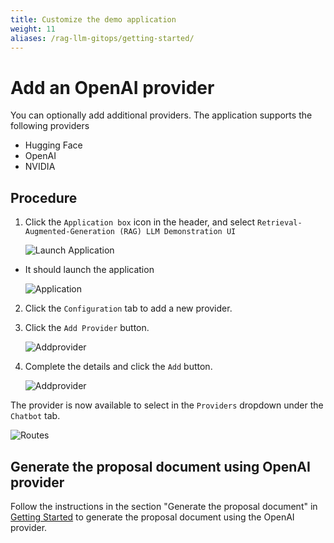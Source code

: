 ```yaml
---
title: Customize the demo application
weight: 11
aliases: /rag-llm-gitops/getting-started/
---
```


# Add an OpenAI provider

You can optionally add additional providers. The application supports the following providers

- Hugging Face
- OpenAI
- NVIDIA

## Procedure

1. Click the `Application box` icon in the header, and select `Retrieval-Augmented-Generation (RAG) LLM Demonstration UI`

   ![Launch Application](/images/rag-llm-gitops/launch-application-main_menu.png)

- It should launch the application

  ![Application](/images/rag-llm-gitops/application.png)

2. Click the `Configuration` tab to add a new provider. 

3. Click the `Add Provider` button.

   ![Addprovider](/images/rag-llm-gitops/add_provider.png)

4. Complete the details and click the `Add` button. 

   ![Addprovider](/images/rag-llm-gitops/add_provider-1.png)

The provider is now available to select in the `Providers` dropdown under the `Chatbot` tab.

![Routes](/images/rag-llm-gitops/add_provider-3.png)

## Generate the proposal document using OpenAI provider

Follow the instructions in the section "Generate the proposal document" in [Getting Started](/rag-llm-gitops/getting-started/) to generate the proposal document using the OpenAI provider.
